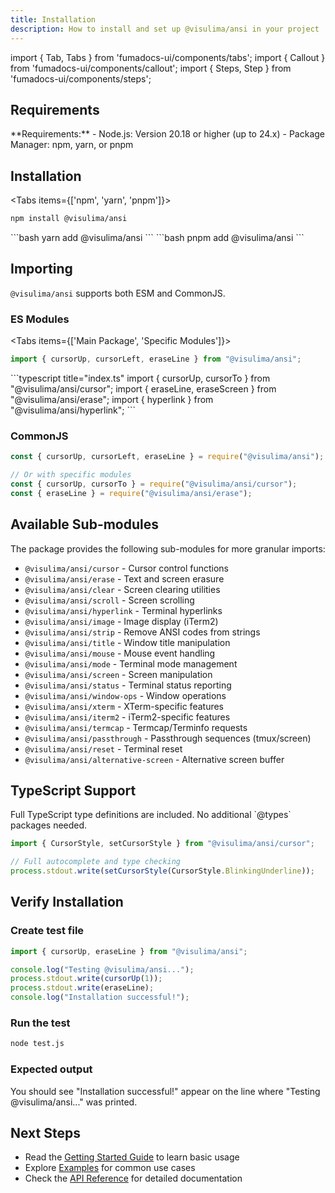 ```yaml
---
title: Installation
description: How to install and set up @visulima/ansi in your project
---
```


import { Tab, Tabs } from 'fumadocs-ui/components/tabs';
import { Callout } from 'fumadocs-ui/components/callout';
import { Steps, Step } from 'fumadocs-ui/components/steps';

## Requirements

<Callout>
**Requirements:**
- Node.js: Version 20.18 or higher (up to 24.x)
- Package Manager: npm, yarn, or pnpm
</Callout>

## Installation

<Tabs items={['npm', 'yarn', 'pnpm']}>
  <Tab value="npm">
```bash
npm install @visulima/ansi
```
  </Tab>
  <Tab value="yarn">
```bash
yarn add @visulima/ansi
```
  </Tab>
  <Tab value="pnpm">
```bash
pnpm add @visulima/ansi
```
  </Tab>
</Tabs>

## Importing

`@visulima/ansi` supports both ESM and CommonJS.

### ES Modules

<Tabs items={['Main Package', 'Specific Modules']}>
  <Tab value="Main Package">
```typescript title="index.ts"
import { cursorUp, cursorLeft, eraseLine } from "@visulima/ansi";
```
  </Tab>
  <Tab value="Specific Modules">
```typescript title="index.ts"
import { cursorUp, cursorTo } from "@visulima/ansi/cursor";
import { eraseLine, eraseScreen } from "@visulima/ansi/erase";
import { hyperlink } from "@visulima/ansi/hyperlink";
```
  </Tab>
</Tabs>

### CommonJS

```javascript title="index.js"
const { cursorUp, cursorLeft, eraseLine } = require("@visulima/ansi");

// Or with specific modules
const { cursorUp, cursorTo } = require("@visulima/ansi/cursor");
const { eraseLine } = require("@visulima/ansi/erase");
```

## Available Sub-modules

The package provides the following sub-modules for more granular imports:

- `@visulima/ansi/cursor` - Cursor control functions
- `@visulima/ansi/erase` - Text and screen erasure
- `@visulima/ansi/clear` - Screen clearing utilities
- `@visulima/ansi/scroll` - Screen scrolling
- `@visulima/ansi/hyperlink` - Terminal hyperlinks
- `@visulima/ansi/image` - Image display (iTerm2)
- `@visulima/ansi/strip` - Remove ANSI codes from strings
- `@visulima/ansi/title` - Window title manipulation
- `@visulima/ansi/mouse` - Mouse event handling
- `@visulima/ansi/mode` - Terminal mode management
- `@visulima/ansi/screen` - Screen manipulation
- `@visulima/ansi/status` - Terminal status reporting
- `@visulima/ansi/window-ops` - Window operations
- `@visulima/ansi/xterm` - XTerm-specific features
- `@visulima/ansi/iterm2` - iTerm2-specific features
- `@visulima/ansi/termcap` - Termcap/Terminfo requests
- `@visulima/ansi/passthrough` - Passthrough sequences (tmux/screen)
- `@visulima/ansi/reset` - Terminal reset
- `@visulima/ansi/alternative-screen` - Alternative screen buffer

## TypeScript Support

<Callout>
Full TypeScript type definitions are included. No additional `@types` packages needed.
</Callout>

```typescript title="example.ts"
import { CursorStyle, setCursorStyle } from "@visulima/ansi/cursor";

// Full autocomplete and type checking
process.stdout.write(setCursorStyle(CursorStyle.BlinkingUnderline));
```

## Verify Installation

<Steps>

### Create test file

```javascript title="test.js"
import { cursorUp, eraseLine } from "@visulima/ansi";

console.log("Testing @visulima/ansi...");
process.stdout.write(cursorUp(1));
process.stdout.write(eraseLine);
console.log("Installation successful!");
```

### Run the test

```bash
node test.js
```

### Expected output

You should see "Installation successful!" appear on the line where "Testing @visulima/ansi..." was printed.

</Steps>

## Next Steps

- Read the [Getting Started Guide](./getting-started.md) to learn basic usage
- Explore [Examples](./examples.md) for common use cases
- Check the [API Reference](./api-reference.md) for detailed documentation

